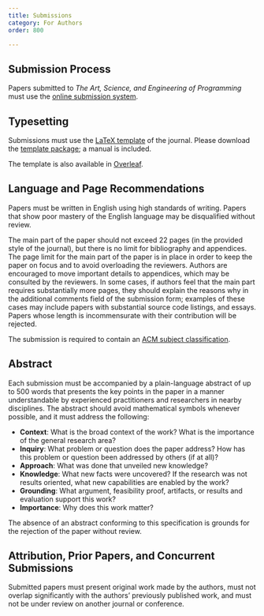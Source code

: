 ```yaml
---
title: Submissions
category: For Authors
order: 800

---
```

## Submission Process
Papers submitted to *The Art, Science, and Engineering of Programming* must use the [online submission system][submit]. 


## Typesetting

Submissions must use the [LaTeX template][latex template] of the journal. Please download the [template package][template package]; a manual is included.

The template is also available in [Overleaf][overleaf].

## Language and Page Recommendations
Papers must be written in English using high standards of writing. Papers that show poor mastery of the English language may be disqualified without review.

The main part of the paper should not exceed 22 pages (in the provided style of the journal), but there is no limit for bibliography and appendices. The page limit for the main part of the paper is in place in order to keep the paper on focus and to avoid overloading the reviewers. Authors are encouraged to move important details to appendices, which may be consulted by the reviewers. In some cases, if authors feel that the main part requires substantially more pages, they should explain the reasons why in the additional comments field of the submission form; examples of these cases may include papers with substantial source code listings, and essays. Papers whose length is incommensurate with their contribution will be rejected.

The submission is required to contain an [ACM subject classification][ccs].

## Abstract
Each submission must be accompanied by a plain-language abstract of up to 500 words that presents the key points in the paper in a manner understandable by experienced practitioners and researchers in nearby disciplines. The abstract should avoid mathematical symbols whenever possible, and it must address the following:

* **Context**: What is the broad context of the work? What is the importance of the general research area? 
* **Inquiry**: What problem or question does the paper address? How has this problem or question been addressed by others (if at all)? 
* **Approach**: What was done that unveiled new knowledge? 
* **Knowledge**: What new facts were uncovered? If the research was not results oriented, what new capabilities are enabled by the work? 
* **Grounding**: What argument, feasibility proof, artifacts, or results and evaluation support this work? 
* **Importance**: Why does this work matter? 

The absence of an abstract conforming to this specification is grounds for the rejection of the paper without review.

## Attribution, Prior Papers, and Concurrent Submissions
Submitted papers must present original work made by the authors, must not overlap significantly with the authors’ previously published work, and must not be under review on another journal or conference.

[submit]: https://programming81.hotcrp.com/paper/new
[ccs]: https://dl.acm.org/ccs/ccs.cfm
[latex template]: https://github.com/programming-journal/programming/releases
[template package]: https://github.com/programming-journal/programming/releases/download/v1.4a/programming-template_v1.4a.zip
[overleaf]: https://www.overleaf.com/articles/programming/kzcgbdsnnyyt#.V7OJ85grKHs
